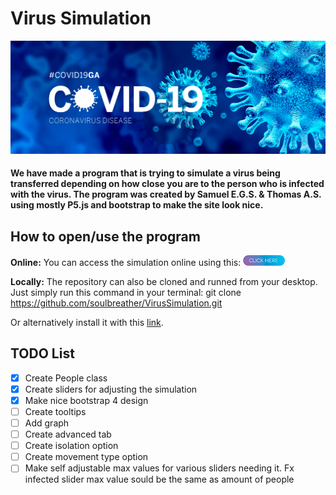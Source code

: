# Virus Simulation
![COVID-19](/images/CoronaVirus.png)
#### We have made a program that is trying to simulate a virus being transferred depending on how close you are to the person who is infected with the virus. The program was created by Samuel E.G.S. & Thomas A.S. using mostly P5.js and bootstrap to make the site look nice.

## How to open/use the program
**Online:**
You can access the simulation online using this: [![Click Me](/images/ClickMe.png)](https://soulbreather.github.io/Virus-Simulation/src/index.html)

**Locally:**
The repository can also be cloned and runned from your desktop. Just simply run this command in your terminal:
    git clone https://github.com/soulbreather/VirusSimulation.git

Or alternatively install it with this [link](https://github.com/soulbreather/VirusSimulation.git).

## TODO List
- [x] Create People class
- [x] Create sliders for adjusting the simulation
- [x] Make nice bootstrap 4 design
- [ ] Create tooltips
- [ ] Add graph
- [ ] Create advanced tab
- [ ] Create isolation option
- [ ] Create movement type option
- [ ] Make self adjustable max values for various sliders needing it. Fx infected slider max value sould be the same as amount of people
